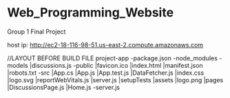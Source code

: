 # Web_Programming_Website
Group 1 Final Project

host ip:  http://ec2-18-116-98-51.us-east-2.compute.amazonaws.com 

//LAYOUT BEFORE BUILD FILE
  project-app
      -package.json
      -node_modules
      -models
          |discussions.js
      -public
          |favicon.ico
          |index.html
          |manifest.json
          |robots.txt
      -src
          |App.cs
          |App.js
          |App.test.js
          |DataFetcher.js
          |index.css
          |logo.svg
          |reportWebVitals.js
          |server.js
          |setupTests
          |assets
              |logo.png
          |pages
              |DiscussionsPage.js
              |Home.js
      -server.js
          
